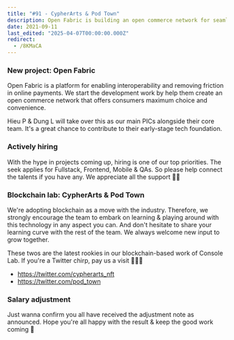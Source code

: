 ```yaml
---
title: "#91 - CypherArts & Pod Town"
description: Open Fabric is building an open commerce network for seamless online payments, while actively hiring fullstack, frontend, mobile, and QA talents to grow their blockchain-based projects.
date: 2021-09-11
last_edited: "2025-04-07T00:00:00.000Z"
redirect:
  - /8KMaCA
---
```


### New project: Open Fabric

Open Fabric is a platform for enabling interoperability and removing friction in online payments. We start the development work by help them create an open commerce network that offers consumers maximum choice and convenience.

Hieu P & Dung L will take over this as our main PICs alongside their core team. It's a great chance to contribute to their early-stage tech foundation.

### Actively hiring

With the hype in projects coming up, hiring is one of our top priorities. The seek applies for Fullstack, Frontend, Mobile & QAs. So please help connect the talents if you have any. We appreciate all the support 🙏🏻

### Blockchain lab: CypherArts & Pod Town

We're adopting blockchain as a move with the industry. Therefore, we strongly encourage the team to embark on learning & playing around with this technology in any aspect you can. And don't hesitate to share your learning curve with the rest of the team. We always welcome new input to grow together.

These twos are the latest rookies in our blockchain-based work of Console Lab. If you're a Twitter chirp, pay us a visit 💁🏻‍♀️

- <https://twitter.com/cypherarts_nft>
- <https://twitter.com/pod_town>

### Salary adjustment

Just wanna confirm you all have received the adjustment note as announced. Hope you're all happy with the result & keep the good work coming 💯
